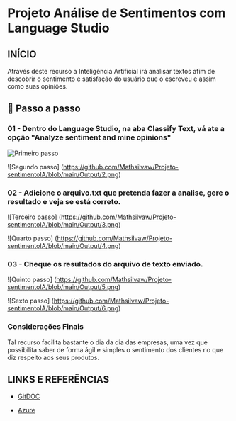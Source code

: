 # Projeto Análise de Sentimentos com Language Studio

##  INÍCIO

Através deste recurso a Inteligência Artificial irá analisar textos afim de descobrir o sentimento e satisfação do usuário que o escreveu e assim como suas opiniões.

## 🔨 Passo a passo

### 01 - Dentro do Language Studio, na aba Classify Text, vá ate a opção "Analyze sentiment and mine opinions"

![Primeiro passo](https://github.com/Mathsilvaw/Projeto-sentimentoIA/blob/main/Output/1.PNG)

![Segundo passo] (https://github.com/Mathsilvaw/Projeto-sentimentoIA/blob/main/Output/2.png)

### 02 - Adicione o arquivo.txt que pretenda fazer a analise, gere o resultado e veja se está correto.

![Terceiro passo] (https://github.com/Mathsilvaw/Projeto-sentimentoIA/blob/main/Output/3.png)

![Quarto passo] (https://github.com/Mathsilvaw/Projeto-sentimentoIA/blob/main/Output/4.png)

### 03 - Cheque os resultados do arquivo de texto enviado.

![Quinto passo] (https://github.com/Mathsilvaw/Projeto-sentimentoIA/blob/main/Output/5.png)

![Sexto passo] (https://github.com/Mathsilvaw/Projeto-sentimentoIA/blob/main/Output/6.png)


### Considerações Finais

Tal recurso facilita bastante o dia da dia das empresas, uma vez que possibilita saber de forma ágil e simples o sentimento dos clientes no que diz respeito aos seus produtos.

## LINKS E REFERÊNCIAS

- [GitDOC](https://git-scm.com/book/pt-br/v2)

- [Azure](azure.microsoft.com)